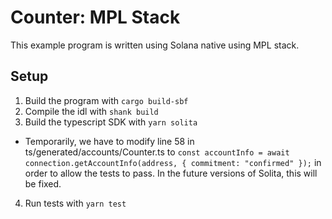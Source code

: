 # Counter: MPL Stack

This example program is written using Solana native using MPL stack.


## Setup

1. Build the program with `cargo build-sbf`
2. Compile the idl with `shank build`
3. Build the typescript SDK with `yarn solita`
 - Temporarily, we have to modify line 58 in ts/generated/accounts/Counter.ts
 to `const accountInfo = await connection.getAccountInfo(address, { commitment: "confirmed" });` in order to allow the tests to pass. In the future versions of Solita, this will be fixed.
4. Run tests with `yarn test`
